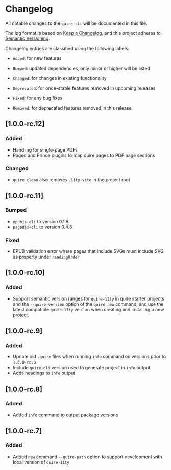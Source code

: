 # Changelog

All notable changes to the `quire-cli` will be documented in this file.

The log format is based on [Keep a Changelog](https://keepachangelog.com/en/1.0.0/), and this project adheres to [Semantic Versioning](https://semver.org/spec/v2.0.0.html).

Changelog entries are classified using the following labels:

- `Added`: for new features

- `Bumped`: updated dependencies, only minor or higher will be listed

- `Changed`: for changes in existing functionality

- `Deprecated`: for once-stable features removed in upcoming releases

- `Fixed`: for any bug fixes

- `Removed`: for deprecated features removed in this release

## [1.0.0-rc.12]

### Added
- Handling for single-page PDFs
- Paged and Prince plugins to map quire pages to PDF page sections 

### Changed

- `quire clean` also removes `.11ty-vite` in the project root

## [1.0.0-rc.11]

### Bumped
- `epubjs-cli` to version 0.1.6
- `pagedjs-cli` to version 0.4.3

### Fixed
- EPUB validation error where pages that include SVGs must include SVG as property under `readingOrder`

## [1.0.0-rc.10]

### Added
- Support semantic version ranges for `quire-11ty` in quire starter projects and the `--quire-version` option of the `quire new` command, and use the latest compatible `quire-11ty` version when creating and installing a new project.

## [1.0.0-rc.9]

### Added
- Update old `.quire` files  when running `info` command on versions prior to `1.0.0-rc.8`
- Include `quire-cli` version used to generate project in `info` output
- Adds headings to `info` output

## [1.0.0-rc.8]

### Added
- Added `info` command to output package versions

## [1.0.0-rc.7]

### Added
- Added `new` command `--quire-path` option to support development with local version of `quire-11ty`
